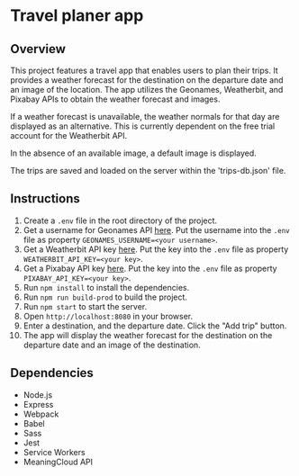# Travel planer app

## Overview

This project features a travel app that enables users to plan their trips. It provides a weather forecast for the destination on the departure date and an image of the location. The app utilizes the Geonames, Weatherbit, and Pixabay APIs to obtain the weather forecast and images.

If a weather forecast is unavailable, the weather normals for that day are displayed as an alternative. This is currently dependent on the free trial account for the Weatherbit API.

In the absence of an available image, a default image is displayed.

The trips are saved and loaded on the server within the 'trips-db.json' file.

## Instructions

1. Create a `.env` file in the root directory of the project.
2. Get a username for Geonames API [here](https://www.geonames.org/login). Put the username into the `.env` file as property `GEONAMES_USERNAME=<your username>`.
3. Get a Weatherbit API key [here](https://www.weatherbit.io/account/create). Put the key into the `.env` file as property `WEATHERBIT_API_KEY=<your key>`.
4. Get a Pixabay API key [here](https://pixabay.com/). Put the key into the `.env` file as property `PIXABAY_API_KEY=<your key>`.
5. Run `npm install` to install the dependencies.
6. Run `npm run build-prod` to build the project.
7. Run `npm start` to start the server.
8. Open `http://localhost:8080` in your browser.
9. Enter a destination, and the departure date. Click the "Add trip" button.
10. The app will display the weather forecast for the destination on the departure date and an image of the destination.

## Dependencies

- Node.js
- Express
- Webpack
- Babel
- Sass
- Jest
- Service Workers
- MeaningCloud API

